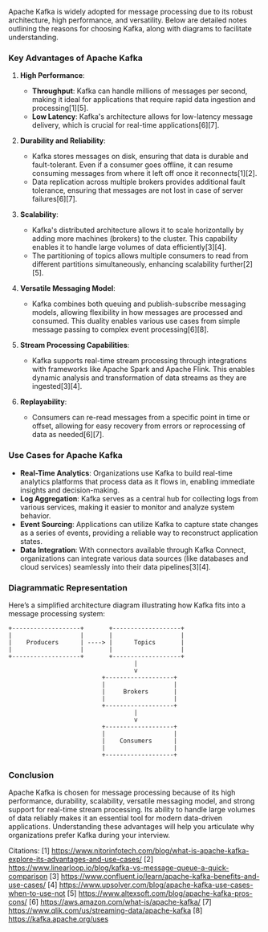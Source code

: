 Apache Kafka is widely adopted for message processing due to its robust architecture, high performance, and versatility. Below are detailed notes outlining the reasons for choosing Kafka, along with diagrams to facilitate understanding.

### Key Advantages of Apache Kafka

1. **High Performance**:
   - **Throughput**: Kafka can handle millions of messages per second, making it ideal for applications that require rapid data ingestion and processing[1][5].
   - **Low Latency**: Kafka's architecture allows for low-latency message delivery, which is crucial for real-time applications[6][7].

2. **Durability and Reliability**:
   - Kafka stores messages on disk, ensuring that data is durable and fault-tolerant. Even if a consumer goes offline, it can resume consuming messages from where it left off once it reconnects[1][2].
   - Data replication across multiple brokers provides additional fault tolerance, ensuring that messages are not lost in case of server failures[6][7].

3. **Scalability**:
   - Kafka's distributed architecture allows it to scale horizontally by adding more machines (brokers) to the cluster. This capability enables it to handle large volumes of data efficiently[3][4].
   - The partitioning of topics allows multiple consumers to read from different partitions simultaneously, enhancing scalability further[2][5].

4. **Versatile Messaging Model**:
   - Kafka combines both queuing and publish-subscribe messaging models, allowing flexibility in how messages are processed and consumed. This duality enables various use cases from simple message passing to complex event processing[6][8].

5. **Stream Processing Capabilities**:
   - Kafka supports real-time stream processing through integrations with frameworks like Apache Spark and Apache Flink. This enables dynamic analysis and transformation of data streams as they are ingested[3][4].

6. **Replayability**:
   - Consumers can re-read messages from a specific point in time or offset, allowing for easy recovery from errors or reprocessing of data as needed[6][7].

### Use Cases for Apache Kafka

- **Real-Time Analytics**: Organizations use Kafka to build real-time analytics platforms that process data as it flows in, enabling immediate insights and decision-making.
- **Log Aggregation**: Kafka serves as a central hub for collecting logs from various services, making it easier to monitor and analyze system behavior.
- **Event Sourcing**: Applications can utilize Kafka to capture state changes as a series of events, providing a reliable way to reconstruct application states.
- **Data Integration**: With connectors available through Kafka Connect, organizations can integrate various data sources (like databases and cloud services) seamlessly into their data pipelines[3][4].

### Diagrammatic Representation

Here’s a simplified architecture diagram illustrating how Kafka fits into a message processing system:

```
+-------------------+       +-------------------+
|                   |       |                   |
|    Producers      | ----> |      Topics       |
|                   |       |                   |
+-------------------+       +-------------------+
                                   |
                                   v
                          +-------------------+
                          |                   |
                          |     Brokers       |
                          |                   |
                          +-------------------+
                                   |
                                   v
                          +-------------------+
                          |                   |
                          |    Consumers      |
                          |                   |
                          +-------------------+
```

### Conclusion

Apache Kafka is chosen for message processing because of its high performance, durability, scalability, versatile messaging model, and strong support for real-time stream processing. Its ability to handle large volumes of data reliably makes it an essential tool for modern data-driven applications. Understanding these advantages will help you articulate why organizations prefer Kafka during your interview.

Citations:
[1] https://www.nitorinfotech.com/blog/what-is-apache-kafka-explore-its-advantages-and-use-cases/
[2] https://www.linearloop.io/blog/kafka-vs-message-queue-a-quick-comparison
[3] https://www.confluent.io/learn/apache-kafka-benefits-and-use-cases/
[4] https://www.upsolver.com/blog/apache-kafka-use-cases-when-to-use-not
[5] https://www.altexsoft.com/blog/apache-kafka-pros-cons/
[6] https://aws.amazon.com/what-is/apache-kafka/
[7] https://www.qlik.com/us/streaming-data/apache-kafka
[8] https://kafka.apache.org/uses